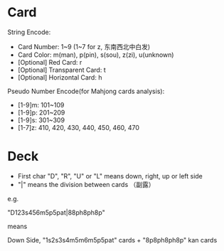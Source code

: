 # Card

String Encode:

- Card Number: 1~9 (1~7 for z, 东南西北中白发)
- Card Color: m(man), p(pin), s(sou), z(zi), u(unknown)
- [Optional] Red Card: r
- [Optional] Transparent Card: t
- [Optional] Horizontal Card: h

Pseudo Number Encode(for Mahjong cards analysis):

- [1-9]m: 101~109
- [1-9]p: 201~209
- [1-9]s: 301~309
- [1-7]z: 410, 420, 430, 440, 450, 460, 470

# Deck

- First char "D", "R", "U" or "L" means down, right, up or left side
- "|" means the division between cards （副露）

e.g.

"D123s456m5p5pat|88ph8ph8p"

means

Down Side, "1s2s3s4m5m6m5p5pat" cards + "8p8ph8ph8p" kan cards


